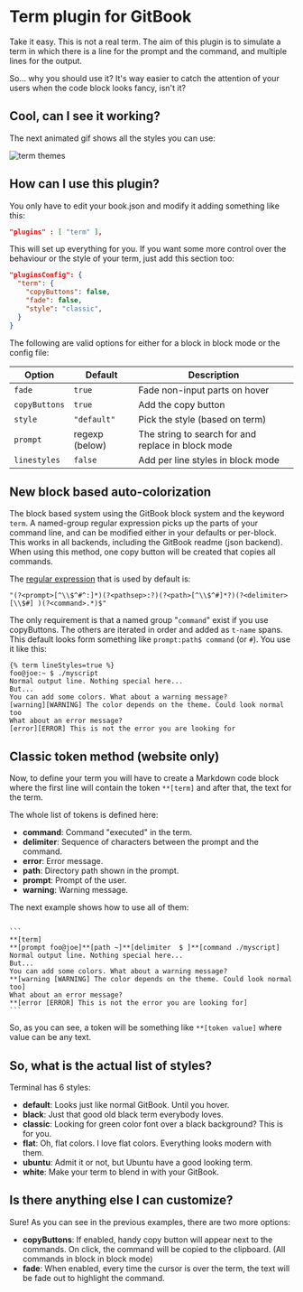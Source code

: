 # Term plugin for GitBook

Take it easy. This is not a real term. The aim of this plugin is to simulate a term in which there is a line for the prompt and the command, and multiple lines for the output.

So... why you should use it? It's way easier to catch the attention of your users when the code block looks fancy, isn't it?

## Cool, can I see it working?

The next animated gif shows all the styles you can use:

![term themes](https://github.com/davidmogar/gitbook-plugin-term/blob/resources/images/themes.gif?raw=true)

## How can I use this plugin?

You only have to edit your book.json and modify it adding something like this:

```json
"plugins" : [ "term" ],
```

This will set up everything for you. If you want some more control over the behaviour or the style of your term, just add this section too:

```json
"pluginsConfig": {
  "term": {
    "copyButtons": false,
    "fade": false,
    "style": "classic",
  }
}
```

The following are valid options for either for a block in block mode or the config file:

| Option        | Default        | Description                          |
| ------------- | -------------- | ------------------------------------ |
| `fade`        | `true`         | Fade non-input parts on hover        |
| `copyButtons` | `true`         | Add the copy button                  |
| `style`       | `"default"`    | Pick the style (based on term)   |
| `prompt`      | regexp (below) | The string to search for and replace in block mode |
| `linestyles`  | `false`        | Add per line styles in block mode    |


## New block based auto-colorization

The block based system using the GitBook block system and the keyword `term`. A named-group regular expression picks up the parts of your command line, and can be modified either in your defaults or per-block. This works in all backends, including the GitBook readme (json backend). When using this method, one copy button will be created that copies all commands.

The [regular expression](https://github.com/slevithan/xregexp/blob/master/README.md#usage-examples) that is used by default is:

```
"(?<prompt>[^\\$^#^:]*)(?<pathsep>:?)(?<path>[^\\$^#]*?)(?<delimiter>[\\$#] )(?<command>.*)$"
```

The only requirement is that a named group "`command`" exist if you use copyButtons. The others are iterated in order and added as `t-name` spans. This default looks form something like `prompt:path$ command` (or `#`).
You use it like this:

```
{% term lineStyles=true %}
foo@joe:~ $ ./myscript
Normal output line. Nothing special here...
But...
You can add some colors. What about a warning message?
[warning][WARNING] The color depends on the theme. Could look normal too
What about an error message?
[error][ERROR] This is not the error you are looking for
```




## Classic token method (website only)

Now, to define your term you will have to create a Markdown code block where the first line will contain the token `**[term]` and after that, the text for the term.

The whole list of tokens is defined here:

* **command**: Command "executed" in the term.
* **delimiter**: Sequence of characters between the prompt and the command.
* **error**: Error message.
* **path**: Directory path shown in the prompt.
* **prompt**: Prompt of the user.
* **warning**: Warning message.

The next example shows how to use all of them:
<pre><code>
```
**[term]
**[prompt foo@joe]**[path ~]**[delimiter  $ ]**[command ./myscript]
Normal output line. Nothing special here...
But...
You can add some colors. What about a warning message?
**[warning [WARNING] The color depends on the theme. Could look normal too]
What about an error message?
**[error [ERROR] This is not the error you are looking for]
```
</pre></code>

So, as you can see, a token will be something like `**[token value]` where value can be any text.

## So, what is the actual list of styles?

Terminal has 6 styles:

* **default**: Looks just like normal GitBook. Until you hover.
* **black**: Just that good old black term everybody loves.
* **classic**: Looking for green color font over a black background? This is for you.
* **flat**: Oh, flat colors. I love flat colors. Everything looks modern with them.
* **ubuntu**: Admit it or not, but Ubuntu have a good looking term.
* **white**: Make your term to blend in with your GitBook.

## Is there anything else I can customize?

Sure! As you can see in the previous examples, there are two more options:

* **copyButtons**: If enabled, handy copy button will appear next to the commands. On click, the command will be copied to the clipboard. (All commands in block in block mode)
* **fade**: When enabled, every time the cursor is over the term, the text will be fade out to highlight the command.


